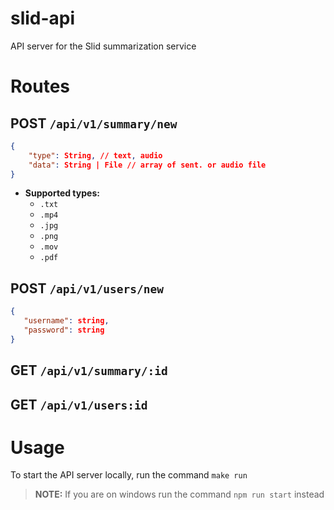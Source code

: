 # slid-api
API server for the Slid summarization service

# Routes
## POST `/api/v1/summary/new`
```json
{
    "type": String, // text, audio
    "data": String | File // array of sent. or audio file
}
```
- **Supported types:**
    - `.txt`
    - `.mp4`
    - `.jpg`
    - `.png`
    - `.mov`
    - `.pdf`
 ## POST `/api/v1/users/new`
 ```json
 {
    "username": string,
    "password": string
 }
 ```

 ## GET `/api/v1/summary/:id`
 ## GET `/api/v1/users:id`

 # Usage
 To start the API server locally, run the command `make run`

 > **NOTE:** If you are on windows run the command `npm run start` instead
